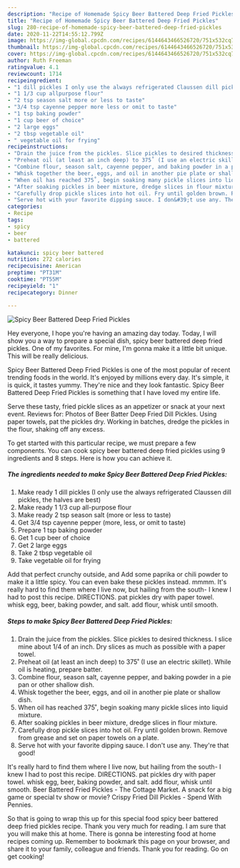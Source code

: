 ```yaml
---
description: "Recipe of Homemade Spicy Beer Battered Deep Fried Pickles"
title: "Recipe of Homemade Spicy Beer Battered Deep Fried Pickles"
slug: 280-recipe-of-homemade-spicy-beer-battered-deep-fried-pickles
date: 2020-11-22T14:55:12.799Z
image: https://img-global.cpcdn.com/recipes/6144643466526720/751x532cq70/spicy-beer-battered-deep-fried-pickles-recipe-main-photo.jpg
thumbnail: https://img-global.cpcdn.com/recipes/6144643466526720/751x532cq70/spicy-beer-battered-deep-fried-pickles-recipe-main-photo.jpg
cover: https://img-global.cpcdn.com/recipes/6144643466526720/751x532cq70/spicy-beer-battered-deep-fried-pickles-recipe-main-photo.jpg
author: Ruth Freeman
ratingvalue: 4.1
reviewcount: 1714
recipeingredient:
- "1 dill pickles I only use the always refrigerated Claussen dill pickles the halves are best"
- "1 1/3 cup allpurpose flour"
- "2 tsp season salt more or less to taste"
- "3/4 tsp cayenne pepper more less or omit to taste"
- "1 tsp baking powder"
- "1 cup beer of choice"
- "2 large eggs"
- "2 tbsp vegetable oil"
- " vegetable oil for frying"
recipeinstructions:
- "Drain the juice from the pickles. Slice pickles to desired thickness. I slice mine about 1/4 of an inch. Dry slices as much as possible with a paper towel."
- "Preheat oil (at least an inch deep) to 375˚ (I use an electric skillet). While oil is heating, prepare batter."
- "Combine flour, season salt, cayenne pepper, and baking powder in a pie pan or other shallow dish."
- "Whisk together the beer, eggs, and oil in another pie plate or shallow dish."
- "When oil has reached 375˚, begin soaking many pickle slices into liquid mixture."
- "After soaking pickles in beer mixture, dredge slices in flour mixture."
- "Carefully drop pickle slices into hot oil. Fry until golden brown. Remove from grease and set on paper towels on a plate."
- "Serve hot with your favorite dipping sauce. I don&#39;t use any. They&#39;re that good!"
categories:
- Recipe
tags:
- spicy
- beer
- battered

katakunci: spicy beer battered 
nutrition: 272 calories
recipecuisine: American
preptime: "PT31M"
cooktime: "PT55M"
recipeyield: "1"
recipecategory: Dinner

---
```



![Spicy Beer Battered Deep Fried Pickles](https://img-global.cpcdn.com/recipes/6144643466526720/751x532cq70/spicy-beer-battered-deep-fried-pickles-recipe-main-photo.jpg)

Hey everyone, I hope you're having an amazing day today. Today, I will show you a way to prepare a special dish, spicy beer battered deep fried pickles. One of my favorites. For mine, I'm gonna make it a little bit unique. This will be really delicious.

Spicy Beer Battered Deep Fried Pickles is one of the most popular of recent trending foods in the world. It's enjoyed by millions every day. It's simple, it is quick, it tastes yummy. They're nice and they look fantastic. Spicy Beer Battered Deep Fried Pickles is something that I have loved my entire life.

Serve these tasty, fried pickle slices as an appetizer or snack at your next event. Reviews for: Photos of Beer Batter Deep Fried Dill Pickles. Using paper towels, pat the pickles dry. Working in batches, dredge the pickles in the flour, shaking off any excess.


To get started with this particular recipe, we must prepare a few components. You can cook spicy beer battered deep fried pickles using 9 ingredients and 8 steps. Here is how you can achieve it.

<!--inarticleads1-->

##### The ingredients needed to make Spicy Beer Battered Deep Fried Pickles:

1. Make ready 1 dill pickles (I only use the always refrigerated Claussen dill pickles, the halves are best)
1. Make ready 1 1/3 cup all-purpose flour
1. Make ready 2 tsp season salt (more or less to taste)
1. Get 3/4 tsp cayenne pepper (more, less, or omit to taste)
1. Prepare 1 tsp baking powder
1. Get 1 cup beer of choice
1. Get 2 large eggs
1. Take 2 tbsp vegetable oil
1. Take  vegetable oil for frying


Add that perfect crunchy outside, and Add some paprika or chili powder to make it a little spicy. You can even bake these pickles instead. mmmm. It&#39;s really hard to find them where I live now, but hailing from the south- I knew I had to post this recipe. DIRECTIONS. pat pickles dry with paper towel. whisk egg, beer, baking powder, and salt. add flour, whisk until smooth. 

<!--inarticleads2-->

##### Steps to make Spicy Beer Battered Deep Fried Pickles:

1. Drain the juice from the pickles. Slice pickles to desired thickness. I slice mine about 1/4 of an inch. Dry slices as much as possible with a paper towel.
1. Preheat oil (at least an inch deep) to 375˚ (I use an electric skillet). While oil is heating, prepare batter.
1. Combine flour, season salt, cayenne pepper, and baking powder in a pie pan or other shallow dish.
1. Whisk together the beer, eggs, and oil in another pie plate or shallow dish.
1. When oil has reached 375˚, begin soaking many pickle slices into liquid mixture.
1. After soaking pickles in beer mixture, dredge slices in flour mixture.
1. Carefully drop pickle slices into hot oil. Fry until golden brown. Remove from grease and set on paper towels on a plate.
1. Serve hot with your favorite dipping sauce. I don&#39;t use any. They&#39;re that good!


It&#39;s really hard to find them where I live now, but hailing from the south- I knew I had to post this recipe. DIRECTIONS. pat pickles dry with paper towel. whisk egg, beer, baking powder, and salt. add flour, whisk until smooth. Beer Battered Fried Pickles - The Cottage Market. A snack for a big game or special tv show or movie? Crispy Fried Dill Pickles - Spend With Pennies. 

So that is going to wrap this up for this special food spicy beer battered deep fried pickles recipe. Thank you very much for reading. I am sure that you will make this at home. There is gonna be interesting food at home recipes coming up. Remember to bookmark this page on your browser, and share it to your family, colleague and friends. Thank you for reading. Go on get cooking!
